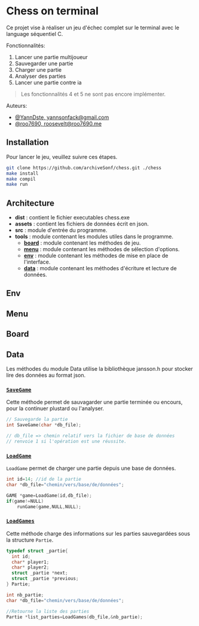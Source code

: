 # Chess on terminal

Ce projet vise à réaliser un jeu d'échec complet sur le terminal avec le language séquentiel C.

Fonctionnalités:
1. Lancer une partie multijoueur
1. Sauvegarder une partie
1. Charger une partie
1. Analyser des parties
1. Lancer une partie contre ia

>Les fonctionnalités 4 et 5 ne sont pas encore implémenter.

Auteurs: 

- [@YannDste, yannsonfack@gmail.com](https://github.com/YannDste)
- [@roo7690, roosevelt@roo7690.me](https://github.com/roo7690)

## Installation

Pour lancer le jeu, veuillez suivre ces étapes.

```sh
git clone https://github.com/archiveSonf/chess.git ./chess
make install
make compil
make run
```

## Architecture

- **dist** : contient le fichier executables chess.exe
- **assets** : contient les fichiers de données écrit en json.
- **src** : module d'entrée du programme. 
- **tools** : module contenant les modules utiles dans le programme.
    - **[board](#Board)** : module contenant les méthodes de jeu.
    - **[menu](#Menu)** : module contenant les méthodes de sélection d'options.
    - **[env](#Env)** : module contenant les méthodes de mise en place de l'interface.
    - **[data](#Data)** : module contenant les méthodes d'écriture et lecture de données.

## Env
## Menu
## Board
## Data

Les méthodes du module Data utilise la bibliothèque jansson.h pour stocker lire des données au format json.

### [`SaveGame`](https://github.com/archiveSonf/chess/blob/chess/tools/data/save.c)

Cette méthode permet de sauvagarder une partie terminée ou encours, pour la continuer plustard ou l'analyser.

```c
// Sauvegarde la partie
int SaveGame(char *db_file); 

// db_file => chemin relatif vers la fichier de base de données
// renvoie 1 si l'opération est une réussite.
```

### [`LoadGame`](https://github.com/archiveSonf/chess/blob/chess/tools/data/load.c)

`LoadGame` permet de charger une partie depuis une base de données.

```c
int id=14; //id de la partie
char *db_file="chemin/vers/base/de/données";

GAME *game=LoadGame(id,db_file);
if(game!=NULL)
    runGame(game,NULL,NULL);
```

### [`LoadGames`](https://github.com/archiveSonf/chess/blob/chess/tools/data/load.c)

Cette méthode charge des informations sur les parties sauvegardées sous la structure `Partie`.
```c
typedef struct _partie{
  int id;
  char* player1;
  char* player2;
  struct _partie *next;
  struct _partie *previous;
} Partie;
```
```c
int nb_partie;
char *db_file="chemin/vers/base/de/données";

//Retourne la liste des parties
Partie *list_parties=LoadGames(db_file,&nb_partie);
```
